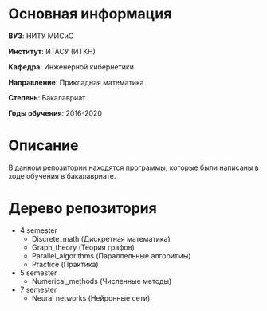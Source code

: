 # Основная информация

**ВУЗ**: НИТУ МИСиС

**Институт**: ИТАСУ (ИТКН)

**Кафедра**: Инженерной кибернетики

**Направление**: Прикладная математика

**Степень**: Бакалавриат

**Годы обучения**: 2016-2020

# Описание

В данном репозитории находятся программы, которые были написаны в ходе обучения в бакалавриате.

# Дерево репозитория

- 4 semester
  - Discrete_math (Дискретная математика)
  - Graph_theory (Теория графов)
  - Parallel_algorithms (Параллельные алгоритмы)
  - Practice (Практика)
- 5 semester
  - Numerical_methods (Численные методы)
- 7 semester
  - Neural networks (Нейронные сети)